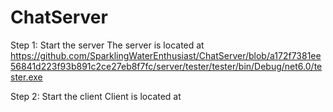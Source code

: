 # ChatServer

Step 1: Start the server 
  The server is located at https://github.com/SparklingWaterEnthusiast/ChatServer/blob/a172f7381ee56841d223f93b891c2ce27eb8f7fc/server/tester/tester/bin/Debug/net6.0/tester.exe

Step 2: Start the client
  Client is located at 
